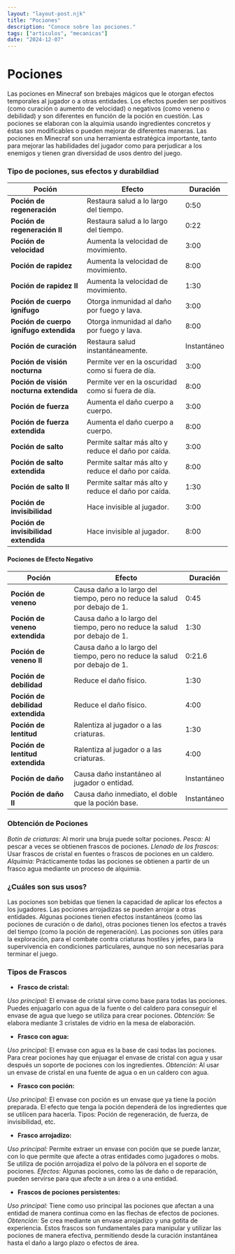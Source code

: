 ```yaml
---
layout: "layout-post.njk"
title: "Pociones"
description: "Conoce sobre las pociones."
tags: ["articulos", "mecanicas"]
date: "2024-12-07"
---
```


# Pociones

Las pociones en Minecraf son brebajes mágicos que le otorgan efectos temporales al jugador o a otras entidades. Los efectos pueden ser positivos (como curación o aumento de velocidad) o negativos (como veneno o debilidad) y son diferentes en función de la poción en cuestión. Las pociones se elaboran con la alquimia usando ingredientes concretos y éstas son modificables o pueden mejorar de diferentes maneras.
Las pociones en Minecraf son una herramienta estratégica importante, tanto para mejorar las habilidades del jugador como para perjudicar a los enemigos y tienen gran diversidad de usos dentro del juego. 

### Tipo de pociones, sus efectos y durabildiad

| **Poción**                      | **Efecto**                                        | **Duración**                      |
|----------------------------------|--------------------------------------------------|-----------------------------------|
| **Poción de regeneración**       | Restaura salud a lo largo del tiempo.            | 0:50                             |
| **Poción de regeneración II**    | Restaura salud a lo largo del tiempo.            | 0:22                             |
| **Poción de velocidad**          | Aumenta la velocidad de movimiento.              | 3:00                             |
| **Poción de rapidez**            | Aumenta la velocidad de movimiento.              | 8:00                             |
| **Poción de rapidez II**         | Aumenta la velocidad de movimiento.              | 1:30                             |
| **Poción de cuerpo ignífugo**    | Otorga inmunidad al daño por fuego y lava.       | 3:00                             |
| **Poción de cuerpo ignífugo extendida** | Otorga inmunidad al daño por fuego y lava.| 8:00                             |
| **Poción de curación**           | Restaura salud instantáneamente.                 | Instantáneo                      |
| **Poción de visión nocturna**    | Permite ver en la oscuridad como si fuera de día.| 3:00                             |
| **Poción de visión nocturna extendida** | Permite ver en la oscuridad como si fuera de día.| 8:00                      |
| **Poción de fuerza**             | Aumenta el daño cuerpo a cuerpo.                | 3:00                              |
| **Poción de fuerza extendida**   | Aumenta el daño cuerpo a cuerpo.                | 8:00                              |
| **Poción de salto**              | Permite saltar más alto y reduce el daño por caída. | 3:00                          |
| **Poción de salto extendida**    | Permite saltar más alto y reduce el daño por caída. | 8:00                          |
| **Poción de salto II**           | Permite saltar más alto y reduce el daño por caída. | 1:30                          |
| **Poción de invisibilidad**      | Hace invisible al jugador.                      | 3:00                              |
| **Poción de invisibilidad extendida** | Hace invisible al jugador.                 | 8:00                              |


#### Pociones de Efecto Negativo

| **Poción**                        | **Efecto**                                            | **Duración**                     |
|-----------------------------------|-------------------------------------------------------|-----------------------------------|
| **Poción de veneno**              | Causa daño a lo largo del tiempo, pero no reduce la salud por debajo de 1. | 0:45         |
| **Poción de veneno extendida**    | Causa daño a lo largo del tiempo, pero no reduce la salud por debajo de 1. | 1:30         |
| **Poción de veneno II**           | Causa daño a lo largo del tiempo, pero no reduce la salud por debajo de 1. | 0:21.6       |
| **Poción de debilidad**           | Reduce el daño físico.                                | 1:30                              |
| **Poción de debilidad extendida** | Reduce el daño físico.                                | 4:00                              |
| **Poción de lentitud**            | Ralentiza al jugador o a las criaturas.               | 1:30                              |
| **Poción de lentitud extendida**  | Ralentiza al jugador o a las criaturas.               | 4:00                              |
| **Poción de daño**                | Causa daño instantáneo al jugador o entidad.          | Instantáneo                       |
| **Poción de daño II**             | Causa daño inmediato, el doble que la poción base.    | Instantáneo                       |


### Obtención de Pociones

_Botín de criaturas:_ Al morir una bruja puede soltar pociones.
_Pesca:_ Al pescar a veces se obtienen frascos de pociones.
_Llenado de los frascos:_ Usar frascos de cristal en fuentes o frascos de pociones en un caldero.
_Alquimia:_ Prácticamente todas las pociones se obtienen a partir de un frasco agua mediante un proceso de alquimia. 

### ¿Cuáles son sus usos?

Las pociones son bebidas que tienen la capacidad de aplicar los efectos a los jugadores. Las pociones arrojadizas se pueden arrojar a otras entidades. Algunas pociones tienen efectos instantáneos (como las pociones de curación o de daño), otras pociones tienen los efectos a través del tiempo (como la poción de regeneración). Las pociones son útiles para la exploración, para el combate contra criaturas hostiles y jefes, para la supervivencia en condiciones particulares, aunque no son necesarias para terminar el juego.

### Tipos de Frascos

- **Frasco de cristal:**

_Uso principal:_ El envase de cristal sirve como base para todas las pociones. Puedes enjuagarlo con agua de la fuente o del caldero para conseguir el envase de agua que luego se utiliza para crear pociones.
_Obtención:_ Se elabora mediante 3 cristales de vidrio en la mesa de elaboración.

- **Frasco con agua:**

_Uso principal:_ El envase con agua es la base de casi todas las pociones. Para crear pociones hay que enjuagar el envase de cristal con agua y usar después un soporte de pociones con los ingredientes.
_Obtención:_ Al usar un envase de cristal en una fuente de agua o en un caldero con agua.

- **Frasco con poción:**

_Uso principal:_ El envase con poción es un envase que ya tiene la poción preparada. El efecto que tenga la poción dependerá de los ingredientes que se utilicen para hacerla.
Tipos: Poción de regeneración, de fuerza, de invisibilidad, etc.

- **Frasco arrojadizo:**

_Uso principal:_ Permite extraer un envase con poción que se puede lanzar, con lo que permite que afecte a otras entidades como jugadores o mobs. Se utiliza de poción arrojadiza el polvo de la pólvora en el soporte de pociones.
_Efectos:_ Algunas pociones, como las de daño o de reparación, pueden servirse para que afecte a un área o a una entidad.

- **Frascos de pociones persistentes:**

_Uso principal:_ Tiene como uso principal las pociones que afectan a una entidad de manera continua como en las flechas de efectos de pociones.
_Obtención:_ Se crea mediante un envase arrojadizo y una gotita de experiencia.
Estos frascos son fundamentales para manipular y utilizar las pociones de manera efectiva, permitiendo desde la curación instantánea hasta el daño a largo plazo o efectos de área. 